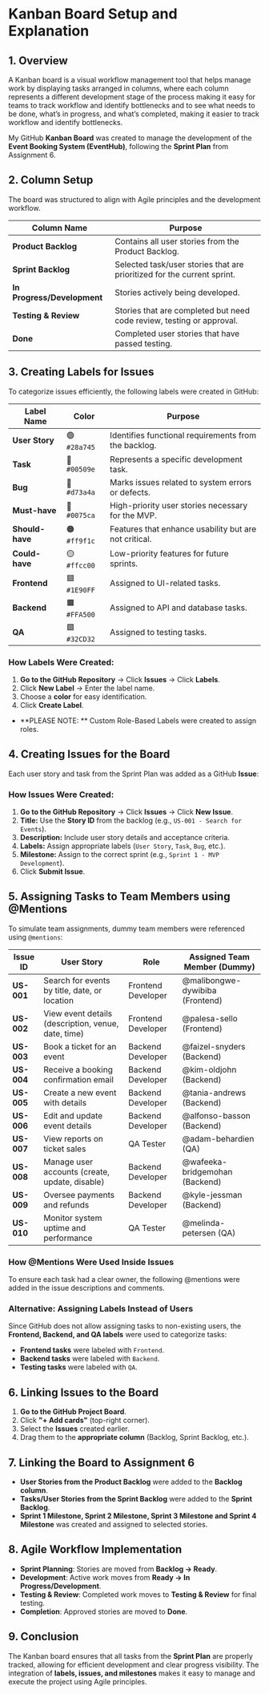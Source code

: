 # Kanban Board Setup and Explanation

## 1. Overview

A Kanban board is a visual workflow management tool that helps manage work by displaying tasks arranged in columns, where each column represents a different development stage of the process making it easy for teams to track workflow and identify bottlenecks and to see what needs to be done, what’s in progress, and what’s completed, making it easier to track workflow and identify bottlenecks.

My  GitHub **Kanban Board** was created to manage the development of the **Event Booking System (EventHub)**, following the **Sprint Plan** from Assignment 6.

## 2. Column Setup
The board was structured to align with Agile principles and the development workflow.

| Column Name | Purpose |
|-------------|---------|
| **Product Backlog** | Contains all user stories from the Product Backlog. |
| **Sprint Backlog** | Selected task/user stories that are prioritized for the current sprint. |
| **In Progress/Development** | Stories actively being developed. |
| **Testing & Review** | Stories that are completed but need code review, testing or approval. |
| **Done** | Completed user stories that have passed testing. |

## 3. Creating Labels for Issues
To categorize issues efficiently, the following labels were created in GitHub:

| Label Name | Color | Purpose |
|------------|-------|---------|
| **User Story** | 🟢 `#28a745` | Identifies functional requirements from the backlog. |
| **Task** | 🔵 `#00509e` | Represents a specific development task. |
| **Bug** | 🔴 `#d73a4a` | Marks issues related to system errors or defects. |
| **Must-have** | 🔵 `#0075ca` | High-priority user stories necessary for the MVP. |
| **Should-have** | 🟠 `#ff9f1c` | Features that enhance usability but are not critical. |
| **Could-have** | 🟡 `#ffcc00` | Low-priority features for future sprints. |
| **Frontend** | 🟦 `#1E90FF` | Assigned to UI-related tasks. |
| **Backend** | 🟧 `#FFA500` | Assigned to API and database tasks. |
| **QA** | 🟩 `#32CD32` | Assigned to testing tasks. |

### **How Labels Were Created:**
1. **Go to the GitHub Repository** → Click **Issues** → Click **Labels**.
2. Click **New Label** → Enter the label name.
3. Choose a **color** for easy identification.
4. Click **Create Label**.
- **PLEASE NOTE: ** Custom Role-Based Labels were created to assign roles. 

## 4. Creating Issues for the Board
Each user story and task from the Sprint Plan was added as a GitHub **Issue**:

### **How Issues Were Created:**
1. **Go to the GitHub Repository** → Click **Issues** → Click **New Issue**.
2. **Title:** Use the **Story ID** from the backlog (e.g., `US-001 - Search for Events`).
3. **Description:** Include user story details and acceptance criteria.
4. **Labels:** Assign appropriate labels (`User Story`, `Task`, `Bug`, etc.).
5. **Milestone:** Assign to the correct sprint (e.g., `Sprint 1 - MVP Development`).
6. Click **Submit Issue**.

## 5. Assigning Tasks to Team Members using @Mentions
To simulate team assignments, dummy team members were referenced using `@mentions`:

| Issue ID | User Story | Role | Assigned Team Member (Dummy) |
|----------|-----------|------|--------------------------|
| **US-001** | Search for events by title, date, or location | Frontend Developer | @malibongwe-dywibiba (Frontend) | 
| **US-002** | View event details (description, venue, date, time) | Frontend Developer | @palesa-sello (Frontend) |
| **US-003** | Book a ticket for an event | Backend Developer | @faizel-snyders (Backend) |
| **US-004** | Receive a booking confirmation email | Backend Developer | @kim-oldjohn (Backend) |
| **US-005** | Create a new event with details | Backend Developer | @tania-andrews (Backend) |
| **US-006** | Edit and update event details | Backend Developer | @alfonso-basson (Backend) |
| **US-007** | View reports on ticket sales | QA Tester | @adam-behardien (QA) |
| **US-008** | Manage user accounts (create, update, disable) | Backend Developer | @wafeeka-bridgemohan (Backend) |
| **US-009** | Oversee payments and refunds | Backend Developer | @kyle-jessman (Backend) |
| **US-010** | Monitor system uptime and performance | QA Tester | @melinda-petersen (QA) |

### **How @Mentions Were Used Inside Issues**
To ensure each task had a clear owner, the following @mentions were added in the issue descriptions and comments.

### **Alternative: Assigning Labels Instead of Users**
Since GitHub does not allow assigning tasks to non-existing users, the **Frontend, Backend, and QA labels** were used to categorize tasks:
- **Frontend tasks** were labeled with `Frontend`.
- **Backend tasks** were labeled with `Backend`.
- **Testing tasks** were labeled with `QA`.


## 6. Linking Issues to the Board
1. **Go to the GitHub Project Board**.
2. Click **"+ Add cards"** (top-right corner).
3. Select the **Issues** created earlier.
4. Drag them to the **appropriate column** (Backlog, Sprint Backlog, etc.).

## 7. Linking the Board to Assignment 6
- **User Stories from the Product Backlog** were added to the **Backlog column**.
- **Tasks/User Stories from the Sprint Backlog** were added to the **Sprint Backlog**.
- **Sprint 1 Milestone, Sprint 2 Milestone, Sprint 3 Milestone and Sprint 4 Milestone** was created and assigned to selected stories.


## 8. Agile Workflow Implementation
- **Sprint Planning**: Stories are moved from **Backlog → Ready**.
- **Development**: Active work moves from **Ready → In Progress/Development**.
- **Testing & Review**: Completed work moves to **Testing & Review** for final testing.
- **Completion**: Approved stories are moved to **Done**.

## 9. Conclusion
The Kanban board ensures that all tasks from the **Sprint Plan** are properly tracked, allowing for efficient development and clear progress visibility. The integration of **labels, issues, and milestones** makes it easy to manage and execute the project using Agile principles.
